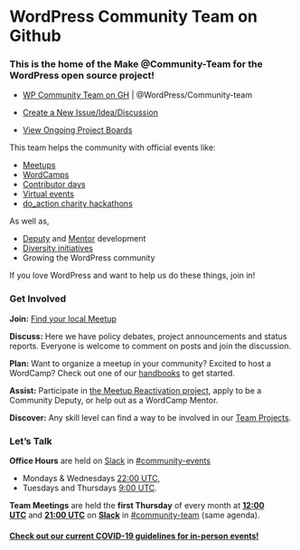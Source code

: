 # WordPress Community Team on Github

### This is the home of the Make @Community-Team for the WordPress open source project!

- [WP Community Team on GH](https://github.com/orgs/WordPress/teams/community-team/) | @WordPress/Community-team 

- [Create a New Issue/Idea/Discussion](https://github.com/WordPress/Community-Issue-Tracker/issues/new/choose)
- [View Ongoing Project Boards](https://github.com/WordPress/Community-Issue-Tracker/projects)


This team helps the community with official events like:

- [Meetups](https://make.wordpress.org/community/handbook/meetup-organizer/)
- [WordCamps](https://make.wordpress.org/community/handbook/wordcamp-organizer/)
- [Contributor days](https://make.wordpress.org/community/handbook/contributor-day/)
- [Virtual events](https://make.wordpress.org/community/handbook/virtual-events/)
- [do\_action charity hackathons](https://doaction.org/)

As well as,

- [Deputy](https://make.wordpress.org/community/handbook/community-deputy/the-deputy-program/) and [Mentor](https://make.wordpress.org/community/handbook/community-deputy/wordcamp-program-basics/mentoring-wordcamps/) development
- [Diversity initiatives](https://make.wordpress.org/community/handbook/wordcamp-organizer/first-steps/inclusive-and-welcoming-events/community-inclusion-initiatives/)
- Growing the WordPress community

If you love WordPress and want to help us do these things, join in!

### **Get Involved**

**Join:** [Find your local Meetup](https://www.meetup.com/pro/wordpress/)

**Discuss:** Here we have policy debates, project announcements and status reports. Everyone is welcome to comment on posts and join the discussion.

**Plan:** Want to organize a meetup in your community? Excited to host a WordCamp? Check out one of our [handbooks](https://make.wordpress.org/community/handbook/) to get started.

**Assist:** Participate in [the Meetup Reactivation project](https://make.wordpress.org/community/2022/07/08/call-for-supporters-reactivating-wordpress-meetups-around-the-world/), apply to be a Community Deputy, or help out as a WordCamp Mentor.

**Discover:** Any skill level can find a way to be involved in our [Team Projects](https://make.wordpress.org/community/team-projects/).

### **Let’s Talk**

**Office Hours** are held on [Slack](https://make.wordpress.org/chat/) in [#community-events](http://wordpress.slack.com/messages/community-events/)

- Mondays & Wednesdays [22:00 UTC](http://www.timeanddate.com/worldclock/fixedtime.html?hour=20&min=00&sec=0),
- Tuesdays and Thursdays [9:00 UTC](http://www.timeanddate.com/worldclock/fixedtime.html?hour=9&min=00&sec=0).

**Team Meetings** are held the **first Thursday** of every month at [**12:00 UTC**](http://www.timeanddate.com/worldclock/fixedtime.html?hour=12&min=00&sec=0) and **[21:00 UTC](http://www.timeanddate.com/worldclock/fixedtime.html?hour=21&min=00&sec=0)** on **[Slack](https://make.wordpress.org/chat/)** in [#community-team](http://wordpress.slack.com/messages/community-team/) (same agenda).

#### [Check out our **current COVID-19 guidelines** for in-person events!](https://make.wordpress.org/community/handbook/wordcamp-organizer/2022-returning-to-in-person-wordcamps/)
